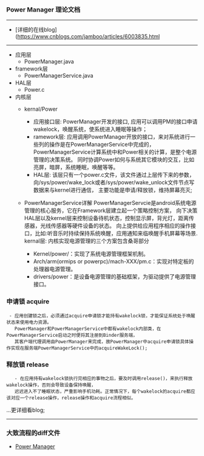### Power Manager 理论文档
***
  - [详细的在线blog](https://www.cnblogs.com/jamboo/articles/6003835.html
***
  - 应用层
    - PowerManager.java
  - framework层
    - PowerManagerService.java
  - HAL层
    - Power.c
  - 内核层
    - kernal/Power
    
      - 应用接口层: PowerManager开发的接口, 应用可以调用PM的接口申请wakelock，唤醒系统，使系统进入睡眠等操作；
      - ramework层: 应用调用PowerManager开放的接口，来对系统进行一些列的操作是在PowerManagerService中完成的，
    PowerManagerService计算系统中和Power相关的计算，是整个电源管理的决策系统。
    同时协调Power如何与系统其它模块的交互，比如亮屏，暗屏，系统睡眠，唤醒等等。
      - HAL层: 该层只有一个power.c文件，该文件通过上层传下来的参数，向/sys/power/wake_lock或者/sys/power/wake_unlock文件节点写数据来与kernel进行通信，
             主要功能是申请/释放锁，维持屏幕亮灭;
    - PowerManagerService详解
      PowerManagerServcie是android系统电源管理的核心服务，它在Framework层建立起一个策略控制方案，
      向下决策HAL层以及kernel层来控制设备待机状态，控制显示屏，背光灯，距离传感器，光线传感器等硬件设备的状态。
      向上提供给应用程序相应的操作接口，比如:听音乐时持续保持系统唤醒，应用通知来临唤醒手机屏幕等场景.
      kernal层: 内核实现电源管理的三个方案包含桑哥部分
        - Kernel/power/：实现了系统电源管理框架机制。
        - Arch/arm(ormips or powerpc)/mach-XXX/pm.c：实现对特定板的处理器电源管理。
        - drivers/power：是设备电源管理的基础框架，为驱动提供了电源管理接口。
### 申请锁 acquire
     - 应用创建锁之后，必须通过acquire申请锁才能持有wakelock锁，才能保证系统处于唤醒状态来使用电力资源。
       PowerManager和PowerManagerService中都有wakelock内部类，在PowerManagerService启动之时便将其注册到Binder服务端，
       其客户端代理调用由PowerManager来完成，故PowerManager中acquire申请锁具体操作实现在服务端PowerManagerService中的acquireWakeLock();

### 释放锁 release 
       - 在应用持有wakelock锁执行完相应的事物之后，要及时调用release()，来执行释放wakelock操作，否则会导致设备保持唤醒，
       迟迟进入不了睡眠状态，严重影响手机功耗。正常情况下，每个wakelock的acquire都应该对应一个release操作，release操作和acquire流程相似。

...更详细看blog;
***
### 大致流程的diff文件
  - [Power Manager](https://github.com/openthos/systemui-analysis/blob/master/CYR/OPENTHOS/power_manager.diff)

